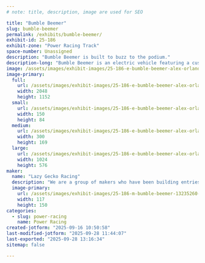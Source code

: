 ```yaml
---
# note: title, description, image are used for SEO

title: "Bumble Beemer"
slug: bumble-beemer
permalink: /exhibits/bumble-beemer/
exhibit-id: 25-186
exhibit-zone: "Power Racing Track"
space-number: Unassigned
description: "Bumble Beemer is built to buzz to the podium."
description-long: "Bumble Beemer is an electric vehicle featuring a custom welded chassis, a brushless motor, and interchangeable gearing to optimize acceleration for each track."
image: /assets/images/exhibit-images/25-186-e-bumble-beemer-alex-orlando-300x169.jpg
image-primary: 
  full:
    url: /assets/images/exhibit-images/25-186-e-bumble-beemer-alex-orlando-full.jpg
    width: 2048
    height: 1152
  small:
    url: /assets/images/exhibit-images/25-186-e-bumble-beemer-alex-orlando-150x84.jpg
    width: 150
    height: 84
  medium:
    url: /assets/images/exhibit-images/25-186-e-bumble-beemer-alex-orlando-300x169.jpg
    width: 300
    height: 169
  large:
    url: /assets/images/exhibit-images/25-186-e-bumble-beemer-alex-orlando-1024x576.jpg
    width: 1024
    height: 576
maker: 
  name: "Lazy Gecko Racing"
  description: "We are a group of makers who have been building entries for the Power Racing Series."
  image-primary:
    url: /assets/images/exhibit-images/25-186-m-bumble-beemer-13235260-862353837242804-4324434888201807519-o-117x150.jpg
    width: 117
    height: 150
categories: 
  - slug: power-racing
    name: Power Racing
created-jotform: "2025-09-16 10:50:58"
last-modified-jotform: "2025-09-28 11:44:07"
last-exported: "2025-09-28 13:16:34"
sitemap: false

---
```

